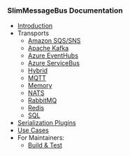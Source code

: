### SlimMessageBus Documentation

- [Introduction](intro.md)
- Transports
  - [Amazon SQS/SNS](provider_amazon_sqs.md)
  - [Apache Kafka](provider_kafka.md)
  - [Azure EventHubs](provider_azure_eventhubs.md)
  - [Azure ServiceBus](provider_azure_servicebus.md)
  - [Hybrid](provider_hybrid.md)
  - [MQTT](provider_mqtt.md)
  - [Memory](provider_memory.md)
  - [NATS](provider_nats.md)
  - [RabbitMQ](provider_rabbitmq.md)
  - [Redis](provider_redis.md)
  - [SQL](provider_sql.md)
- [Serialization Plugins](serialization.md)
- [Use Cases](UseCases/)
- For Maintainers:
  - [Build & Test](Maintainers/build.md)
